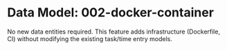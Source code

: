 # Data Model: 002-docker-container

No new data entities required. This feature adds infrastructure (Dockerfile, CI) without modifying the existing task/time entry models.